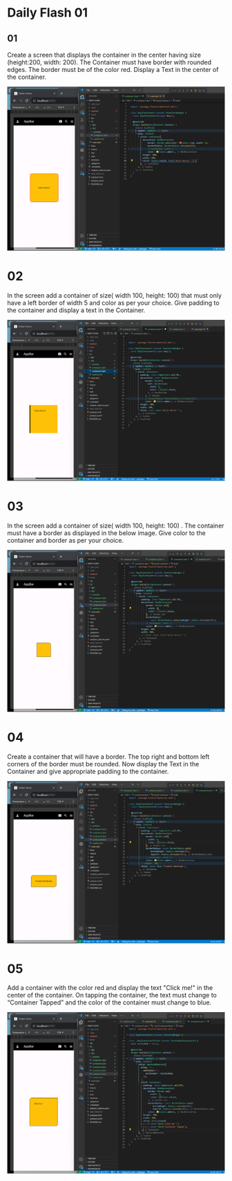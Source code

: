 

# Daily Flash 01

## 01 
Create a screen that displays the container in the center having size (height:200, width: 200). The Container must have border with rounded edges. The border must be of the color red. Display a Text in the center of the container.

![](preview/01.png)

# 02
In the screen add a container of size( width 100, height: 100) that must only have a left border of width 5 and color as per your choice. Give padding to the container and display a text in the Container.

![](preview/02.png)

# 03
In the screen add a container of size( width 100, height: 100) . The container must have a border as displayed in the below image. Give color to the container and border as per your choice.

![](preview/03.png)

# 04
Create a container that will have a border. The top right and bottom left corners of the border must be rounded. Now display the Text in the Container and give appropriate padding to the container.

![](preview/04.png)


# 05
Add a container with the color red and display the text "Click me!" in the center of the container. On tapping the container, the text must change to “Container Tapped” and the color of the container must change to blue.

![](preview/05.png)
